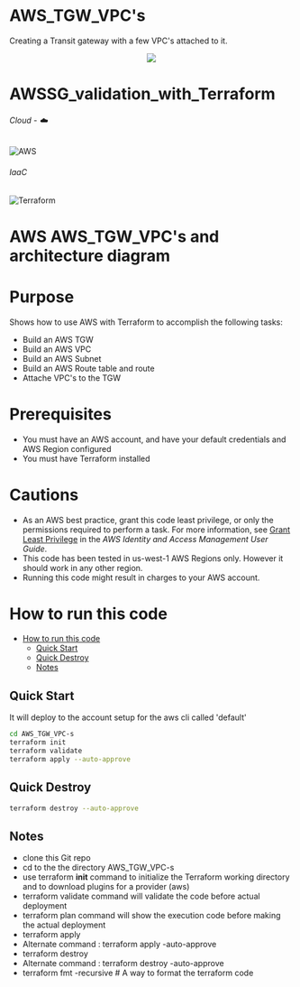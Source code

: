 # AWS_TGW_VPC's
Creating a Transit gateway with a few VPC's attached to it.

<!-- retro visitor counter -->
<p align="center"> 
  <img src="https://profile-counter.glitch.me/ValAug/count.svg" />
</p>

# AWSSG_validation_with_Terraform

###### Cloud - :cloud:
![AWS](https://img.shields.io/badge/-AWS-000000?style=flat&logo=Amazon%20AWS&logoColor=FF9900)

###### IaaC
![Terraform](https://img.shields.io/badge/-Terraform-000000?style=flat&logo=Terraform)

# AWS AWS_TGW_VPC's and architecture diagram 
<!--[alt text](https://github.com/ValAug/AWS_TGW_VPC-s/blob/master/sg_diagrama.png)-->


# Purpose

Shows how to use AWS with Terraform to accomplish the following tasks:

* Build an AWS TGW 
* Build an AWS VPC
* Build an AWS Subnet
* Build an AWS Route table and route
* Attache VPC's to the TGW

# Prerequisites

* You must have an AWS account, and have your default credentials and AWS Region
  configured
* You must have Terraform installed


# Cautions

* As an AWS best practice, grant this code least privilege, or only the 
  permissions required to perform a task. For more information, see 
  [Grant Least Privilege](https://docs.aws.amazon.com/IAM/latest/UserGuide/best-practices.html#grant-least-privilege) 
  in the *AWS Identity and Access Management 
  User Guide*.
* This code has been tested in us-west-1 AWS Regions only. However it should work in any other region. 
* Running this code might result in charges to your AWS account.

# How to run this code

- [How to run this code](#how-to-run-this-code)
  - [Quick Start](#quick-start)
  - [Quick Destroy](#quick-destroy)
  - [Notes](#notes)

## Quick Start

It will deploy to the account setup for the aws cli called 'default'

```bash
cd AWS_TGW_VPC-s
terraform init
terraform validate
terraform apply --auto-approve
```

## Quick Destroy

```bash
terraform destroy --auto-approve
```

## Notes

- clone this Git repo
- cd to the the directory AWS_TGW_VPC-s
- use terraform __init__ command to initialize the Terraform working directory and to download plugins for a provider (aws)
- terraform validate command will validate the code before actual deployment
- terraform plan command will show the execution code before making the actual deployment
- terraform apply
- Alternate command : terraform apply -auto-approve
- terraform destroy
- Alternate command : terraform destroy -auto-approve
- terraform fmt -recursive # A way to format the terraform code
